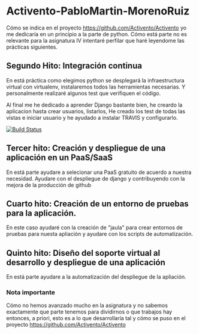 # Activento-PabloMartin-MorenoRuiz
Cómo se indica en el proyecto <https://github.com/Activento/Activento> yo me dedicaría en un principio a la parte de python. Cómo está parte no es relevante para la asignatura IV intentaré perfilar que haré leyendome las prácticas siguientes.

## Segundo Hito: Integración continua
En está práctica como elegimos python se desplegará la infraestructura virtual con virtualenv, instalaremos todos las herramientas necesarias. Y personalmente realizaré algunos test que verifiquen el código.

Al final me he dedicado a aprender Django bastante bien, he creardo la aplicacion hasta crear usuarios, listarlos,
He creado los test de todas las vistas  e iniciar usuario y he ayudado a instalar TRAVIS y configurarlo.

[![Build Status](https://travis-ci.org/pmmre/Activento-PabloMartin-MorenoRuiz.svg)](https://travis-ci.org/pmmre/Activento-PabloMartin-MorenoRuiz)

## Tercer hito: Creación y despliegue de una aplicación en un PaaS/SaaS
En está parte ayudare a selecionar una PaaS gratuito de acuerdo a nuestra necesidad. Ayudare con el despliegue de django y contribuyendo con la mejora de la producción de github

## Cuarto hito: Creación de un entorno de pruebas para la aplicación.
En este caso ayudaré con la creación de "jaula" para crear entornos de pruebas para nuesta apliación y ayudare con los scripts de automatización.

## Quinto hito: Diseño del soporte virtual al desarrollo y despliegue de una aplicación
En está parte ayudare a la automatización del despliegue de la apliación.

### Nota importante
Cómo no hemos avanzado mucho en la asignatura y no sabemos exactamente que parte tenemos para dividirnos o que trabajos hay entonces, a priori, esto es a lo que desarrollaría tal y cómo se puso en el proyecto <https://github.com/Activento/Activento>
